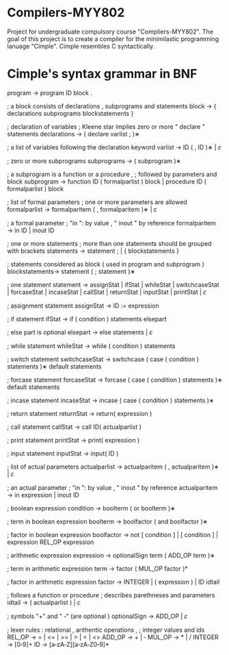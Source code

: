 # Compilers-MYY802
Project for undergraduate compulsory course "Compliers-MYY802". 
The goal of this project is to create a compiler for the minimilastic programming lanuage "Cimple".
Cimple resembles C syntactically. 

# Cimple's syntax grammar in BNF

program → program ID
block
.

; a block consists of declarations , subprograms and statements
block → {
declarations
subprograms
blockstatements
}

; declaration of variables
; Kleene star implies zero or more " declare " statements
declarations → ( declare varlist ; )∗

; a list of variables following the declaration keyword
varlist → ID
( , ID )∗
| 𝜀

; zero or more subprograms
subprograms → ( subprogram )∗

; a subprogram is a function or a procedure ,
; followed by parameters and block
subprogram → function ID ( formalparlist )
block
| procedure ID ( formalparlist )
block

; list of formal parameters
; one or more parameters are allowed
formalparlist → formalparitem
( , formalparitem )∗
| 𝜀

; a formal parameter
; "in ": by value , " inout " by reference
formalparitem → in ID
| inout ID

; one or more statements
; more than one statements should be grouped with brackets
statements → statement ;
| {
blockstatements
}

; statements considered as block ( used in program and subprogram )
blockstatements→ statement
( ; statement )∗

; one statement
statement → assignStat
| ifStat
| whileStat
| switchcaseStat
| forcaseStat
| incaseStat
| callStat
| returnStat
| inputStat
| printStat
| 𝜀

; assignment statement
assignStat → ID := expression

; if statement
ifStat → if ( condition )
statements
elsepart

; else part is optional
elsepart → else
statements
| 𝜀

; while statement
whileStat → while ( condition )
statements

; switch statement
switchcaseStat → switchcase
( case ( condition ) statements )∗
default statements

; forcase statement
forcaseStat → forcase
( case ( condition ) statements )∗
default statements

; incase statement
incaseStat → incase
( case ( condition ) statements )∗

; return statement
returnStat → return( expression )

; call statement
callStat → call ID( actualparlist )

; print statement
printStat → print( expression )

; input statement
inputStat → input( ID )

; list of actual parameters
actualparlist → actualparitem
( , actualparitem )∗
| 𝜀

; an actual parameter
; "in ": by value , " inout " by reference
actualparitem → in expression
| inout ID

; boolean expression
condition → boolterm
( or boolterm )∗

; term in boolean expression
boolterm → boolfactor
( and boolfactor )∗

; factor in boolean expression
boolfactor → not [ condition ]
| [ condition ]
| expression REL_OP expression

; arithmetic expression
expression → optionalSign term
( ADD_OP term )∗

; term in arithmetic expression
term → factor
( MUL_OP factor )*

; factor in arithmetic expression
factor → INTEGER
| ( expression )
| ID idtail

; follows a function or procedure
;  describes parethneses and parameters
idtail → ( actualparlist )
| 𝜀

; symbols "+" and " ‐" (are optional )
optionalSign → ADD_OP
| 𝜀


; lexer rules : relational , arithentic operations ,
; integer values and ids
REL_OP → = | <= | >= | > | < | <>
ADD_OP → + | ‐
MUL_OP → * | /
INTEGER → [0‐9]+
ID → [a‐zA‐Z][a‐zA‐Z0‐9]*

